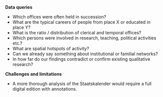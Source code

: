**Data queries**

- Which offices were often held in succession?
- What are the typical careers of people from place X or educated in place Y?
- What is the ratio / distribution of clerical and temporal offices?
- Which persons were involved in research, teaching, political activities etc.?
- What are spatial hotspots of activity?
- Can we already say something about institutional or familial networks?
- In how far do our findings contradict or confirm existing qualitative research?

**Challenges and limitations**

- A more thorough analysis of the Staatskalender would require a full digital edition with annotations.
